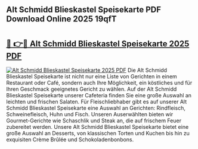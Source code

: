## Alt Schmidd Blieskastel Speisekarte PDF Download Online 2025 19qfT

# <h2><a href="http://gc84l0.nevu.top/?p=Alt+Schmidd+Blieskastel+Speisekarte">🔗 👉🔴 Alt Schmidd Blieskastel Speisekarte 2025 PDF</a></h2>

[![Alt Schmidd Blieskastel Speisekarte 2025 PDF](https://i.imgur.com/dBaPXMq.png)](http://gc84l0.nevu.top/?p=Alt+Schmidd+Blieskastel+Speisekarte)
Die Alt Schmidd Blieskastel Speisekarte ist nicht nur eine Liste von Gerichten in einem Restaurant oder Café, sondern auch Ihre Möglichkeit, ein köstliches und für Ihren Geschmack geeignetes Gericht zu wählen. Auf der Alt Schmidd Blieskastel Speisekarte unserer Cafeteria finden Sie eine große Auswahl an leichten und frischen Salaten. Für Fleischliebhaber gibt es auf unserer Alt Schmidd Blieskastel Speisekarte eine Auswahl an Gerichten: Rindfleisch, Schweinefleisch, Huhn und Fisch. Unseren Auserwählten bieten wir Gourmet-Gerichte wie Schaschlik und Steak an, die auf frischem Feuer zubereitet werden. Unsere Alt Schmidd Blieskastel Speisekarte bietet eine große Auswahl an Desserts, von klassischen Torten und Kuchen bis hin zu exquisiten Crème Brûlée und Schokoladenbonbons.
